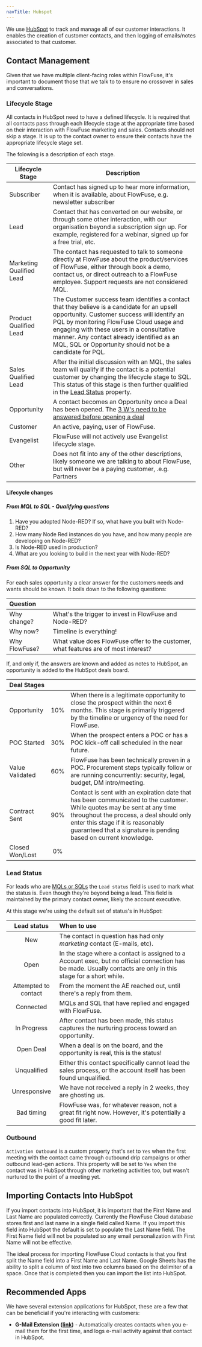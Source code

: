 ```yaml
---
navTitle: Hubspot
---
```



We use [HubSpot](https://www.hubspot.com/) to track and manage all of our customer interactions.
It enables the creation of customer contacts, and then logging of emails/notes associated to that customer.

## Contact Management

Given that we have multiple client-facing roles within FlowFuse, it's important to document those that
we talk to to ensure no crossover in sales and conversations.

### Lifecycle Stage

All contacts in HubSpot need to have a defined lifecycle. It is required that all contacts pass through each lifecycle stage at the appropriate time based on their interaction with FlowFuse marketing and sales. Contacts should not skip a stage. It is up to the contact owner to ensure their contacts have the appropriate lifecycle stage set.

The folowing is a description of each stage. 

| Lifecycle Stage|Description
| - | - |
| Subscriber | Contact has signed up to hear more information, when it is available, about FlowFuse, e.g. newsletter subscriber |
| Lead | Contact that has converted on our website, or through some other interaction, with our organisation beyond a subscription sign up. For example, registered for a webinar, signed up for a free trial, etc.|
| Marketing Qualified Lead | The contact has requested to talk to someone directly at FlowFuse about the product/services of FlowFuse, either through book a demo, contact us, or direct outreach to a FlowFuse employee. Support requests are not considered MQL. |
| Product Qualified Lead | The Customer success team identifies a contact that they believe is a candidate for an upsell opportunity. Customer success will identify an PQL by monitoring FlowFuse Cloud usage and engaging with these users in a consultative manner. Any contact already identified as an MQL, SQL or Opportunity should not be a candidate for PQL. |
| Sales Qualified Lead | After the initial discussion with an MQL, the sales team will qualify if the contact is a potential customer by changing the lifecycle stage to SQL. This status of this stage is then further qualified in the [Lead Status](#lead-status) property. |
| Opportunity | A contact becomes an Opportunity once a Deal has been opened. The [3 W's need to be answered before opening a deal](../sales/leads/#from-sql-to-opportunity)  |
| Customer | An active, paying, user of FlowFuse. |
| Evangelist | FlowFuse will not actively use Evangelist lifecycle stage. |
| Other | Does not fit into any of the other descriptions, likely someone we are talking to about FlowFuse, but will never be a paying customer, .e.g. Partners |

#### Lifecycle changes

##### From MQL to SQL - Qualifying questions

1. Have you adopted Node-RED? If so, what have you built with Node-RED?
1. How many Node Red instances do you have, and how many people are developing on Node-RED?
1. Is Node-RED used in production?	
1. What are you looking to build in the next year with Node-RED?

##### From SQL to Opportunity

For each sales opportunity a clear answer for the customers needs and wants should be known. It boils down to the following questions:

| Question | |
| :------- | :------ |
| Why change? | What's the trigger to invest in FlowFuse and Node-RED? |
| Why now? | Timeline is everything! |
| Why FlowFuse? | What value does FlowFuse offer to the customer, what features are of most interest? |

If, and only if, the answers are known and added as notes to HubSpot, an
opportunity is added to the HubSpot deals board.

| Deal Stages |  | |
| :------- | :--:| :---- |
| Opportunity | 10% | When there is a legitimate opportunity to close the prospect within the next 6 months. This stage is primarily triggered by the timeline or urgency of the need for FlowFuse. |
| POC Started | 30% | When the prospect enters a POC or has a POC kick-off call scheduled in the near future. |
| Value Validated | 60% | FlowFuse has been technically proven in a POC. Procurement steps typically follow or are running concurrently: security, legal, budget, DM intro/meeting. |
| Contract Sent | 90% | Contact is sent with an expiration date that has been communicated to the customer. While quotes may be sent at any time throughout the process, a deal should only enter this stage if it is reasonably guaranteed that a signature is pending based on current knowledge. |
| Closed Won/Lost | 0% || 100% | Deals in these stages will remain visible on the deal board to keep them top of mind for learnings and/or follow up. |

### Lead Status

For leads who are [MQLs or SQLs](/handbook/marketing/hubspot/) the `Lead status`
field is used to mark what the status is. Even though they're beyond being a lead.
This field is maintained by the primary contact owner, likely the account executive.

At this stage we're using the default set of status's in HubSpot:

| Lead status | When to use |
| :---------: | :---------- |
| New | The contact in question has had only _marketing_ contact (E-mails, etc). |
| Open | In the stage where a contact is assigned to a Account exec, but no official connection has be made. Usually contacts are only in this stage for a short while.|
| Attempted to contact | From the moment the AE reached out, until there's a reply from them. |
| Connected | MQLs and SQL that have replied and engaged with FlowFuse. |
| In Progress | After contact has been made, this status captures the nurturing process toward an opportunity. |
| Open Deal | When a deal is on the board, and the opportunity is real, this is the status! |
| Unqualified | Either this contact specifically cannot lead the sales process, or the account itself has been found unqualified. |
| Unresponsive | We have not received a reply in 2 weeks, they are ghosting us. |
| Bad timing | FlowFuse was, for whatever reason, not a great fit right now. However, it's potentially a good fit later. |

### Outbound

`Activation Outbound` is a custom property that's set to `Yes` when the first meeting with the contact came through outbound
drip campaigns or other outbound lead-gen actions. This property will be set to `Yes` when the contact was in HubSpot
through other marketing activities too, but wasn't nurtured to the point of a meeting yet.

## Importing Contacts Into HubSpot

If you import contacts into HubSpot, it is important that the First Name and Last Name are populated correctly. Currently the FlowFuse Cloud database stores first and last name in a single field called Name. If you import this field into HubSpot the default is set to populate the Last Name field. The First Name field will not be populated so any email personalization with First Name will not be effective.  

The ideal process for importing FlowFuse Cloud contacts is that you first split the Name field into a First Name and Last Name. Google Sheets has the ability to split a column of text into two columns based on the delimiter of a space. Once that is completed then you can import the list into HubSpot.

## Recommended Apps

We have several extension applications for HubSpot, these are a few that can be beneficial if you're interacting with customers:

- **G-Mail Extension ([link](https://app-eu1.hubspot.com/ecosystem/26586079/marketplace/apps/sales/sales-enablement/gmail))** - Automatically creates contacts when you e-mail them for the first time, and logs e-mail activity against that contact in HubSpot.